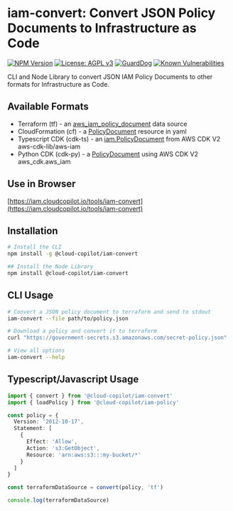 # iam-convert: Convert JSON Policy Documents to Infrastructure as Code

[![NPM Version](https://img.shields.io/npm/v/@cloud-copilot/iam-convert.svg?logo=nodedotjs)](https://www.npmjs.com/package/@cloud-copilot/iam-convert) [![License: AGPL v3](https://img.shields.io/github/license/cloud-copilot/iam-convert)](LICENSE.txt) [![GuardDog](https://github.com/cloud-copilot/iam-convert/actions/workflows/guarddog.yml/badge.svg)](https://github.com/cloud-copilot/iam-convert/actions/workflows/guarddog.yml) [![Known Vulnerabilities](https://snyk.io/test/github/cloud-copilot/iam-convert/badge.svg?targetFile=package.json&style=flat-square)](https://snyk.io/test/github/cloud-copilot/iam-convert?targetFile=package.json)

CLI and Node Library to convert JSON IAM Policy Documents to other formats for Infrastructure as Code.

## Available Formats

- Terraform (tf) - an [aws_iam_policy_document](https://registry.terraform.io/providers/hashicorp/aws/latest/docs/data-sources/iam_policy_document) data source
- CloudFormation (cf) - a [PolicyDocument](https://docs.aws.amazon.com/AWSCloudFormation/latest/UserGuide/aws-resource-iam-policy.html) resource in yaml
- Typescript CDK (cdk-ts) - an [iam.PolicyDocument](https://docs.aws.amazon.com/cdk/api/v2/docs/aws-cdk-lib.aws_iam.PolicyDocument.html) from AWS CDK V2 aws-cdk-lib/aws-iam
- Python CDK (cdk-py) - a [PolicyDocument](https://docs.aws.amazon.com/cdk/api/v2/python/aws_cdk.aws_iam/PolicyDocument.html) using AWS CDK V2 aws_cdk.aws_iam

## Use in Browser

[https://iam.cloudcopilot.io/tools/iam-convert](https://iam.cloudcopilot.io/tools/iam-convert)

## Installation

```bash
# Install the CLI
npm install -g @cloud-copilot/iam-convert

## Install the Node Library
npm install @cloud-copilot/iam-convert
```

## CLI Usage

```bash
# Convert a JSON policy document to terraform and send to stdout
iam-convert --file path/to/policy.json

# Download a policy and convert it to terraform
curl "https://government-secrets.s3.amazonaws.com/secret-policy.json" | iam-convert > secret-policy.tf

# View all options
iam-convert --help
```

## Typescript/Javascript Usage

```typescript
import { convert } from '@cloud-copilot/iam-convert'
import { loadPolicy } from '@cloud-copilot/iam-policy'

const policy = {
  Version: '2012-10-17',
  Statement: [
    {
      Effect: 'Allow',
      Action: 's3:GetObject',
      Resource: 'arn:aws:s3:::my-bucket/*'
    }
  ]
}

const terraformDataSource = convert(policy, 'tf')

console.log(terraformDataSource)
```
